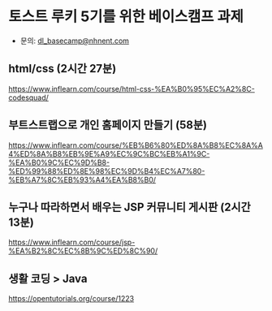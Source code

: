 #  토스트 루키 5기를 위한 베이스캠프 과제
* 문의: dl_basecamp@nhnent.com



## html/css (2시간 27분)
https://www.inflearn.com/course/html-css-%EA%B0%95%EC%A2%8C-codesquad/

## 부트스트랩으로 개인 홈페이지 만들기 (58분)
https://www.inflearn.com/course/%EB%B6%80%ED%8A%B8%EC%8A%A4%ED%8A%B8%EB%9E%A9%EC%9C%BC%EB%A1%9C-%EA%B0%9C%EC%9D%B8-%ED%99%88%ED%8E%98%EC%9D%B4%EC%A7%80-%EB%A7%8C%EB%93%A4%EA%B8%B0/

## 누구나 따라하면서 배우는 JSP 커뮤니티 게시판 (2시간 13분)
https://www.inflearn.com/course/jsp-%EA%B2%8C%EC%8B%9C%ED%8C%90/

## 생활 코딩 > Java
https://opentutorials.org/course/1223
